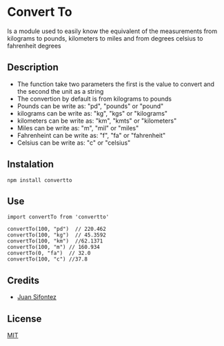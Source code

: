 # Convert To

Is a module used to easily know the equivalent of the measurements from kilograms to pounds, kilometers to miles and from degrees celsius to fahrenheit degrees

## Description

- The function take two parameters the first is the value to convert and the second the unit as a string
- The convertion by default is from kilograms to pounds
- Pounds can be write as: "pd", "pounds" or "pound"
- kilograms can be write as: "kg", "kgs" or "kilograms"
- kilometers can be write as: "km", "kmts" or "kilometers"
- Miles can be write as: "m", "mil" or "miles"
- Fahrenheint can be write as: "f", "fa" or "fahrenheit"
- Celsius can be write as: "c" or "celsius"


## Instalation

```
npm install convertto

```

## Use

```
import convertTo from 'convertto'

convertTo(100, "pd")  // 220.462
convertTo(100, "kg")  // 45.3592
convertTo(100, "km")  //62.1371
convertTo(100, "m") // 160.934
convertTo(0, "fa")  // 32.0
convertTo(100, "c") //37.8
```

## Credits

- [Juan Sifontez](https://twitter.com/Jsifontz_)

## License

[MIT](https://opensource.org/licenses/MIT)
